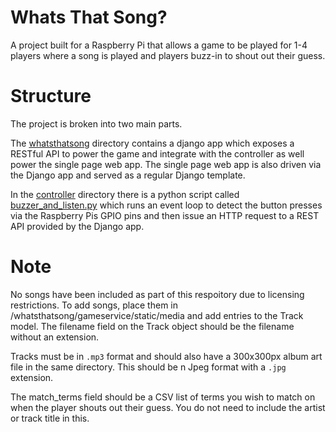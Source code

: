 # Whats That Song?

A project built for a Raspberry Pi that allows a game to be played for 1-4 players where a song is played and players buzz-in to shout out their guess.

# Structure

The project is broken into two main parts.

The [whatsthatsong](https://github.com/mleonard87/whatsthatsong/tree/master/whatsthatsong) directory contains a django app which exposes a RESTful API to power the game and integrate with the controller as well power the single page web app. The single page web app is also driven via the Django app and served as a regular Django template.

In the  [controller](https://github.com/mleonard87/whatsthatsong/tree/master/controller) directory there is a python script called [buzzer_and_listen.py](https://github.com/mleonard87/whatsthatsong/blob/master/controller/buzzer_and_listen.py) which runs an event loop to detect the button presses via the Raspberry Pis GPIO pins and then issue an HTTP request to a REST API provided by the Django app.

# Note

No songs have been included as part of this respoitory due to licensing restrictions. To add songs, place them in /whatsthatsong/gameservice/static/media and add entries to the Track model. The filename field on the Track object should be the filename without an extension.

Tracks must be in `.mp3` format and should also have a 300x300px album art file in the same directory. This should be n Jpeg format with a `.jpg` extension.

The match_terms field should be a CSV list of terms you wish to match on when the player shouts out their guess. You do not need to include the artist or track title in this.
